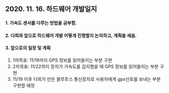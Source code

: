## 2020. 11. 16. 하드웨어 개발일지

#### 1. 가속도 센서를 다루는 방법을 공부함.

#### 2. 다희와 앞으로 하드웨어 개발 어떻게 진행할지 논의하고, 계획을 세움.

#### 3. 앞으로의 일정 및 계획

1. 1차목표: 11/19까지 GPS 정보를 읽어들이는 부분 구현
2. 2차목표: 11/22까지 장치가 가속도를 감지했을 때 GPS 정보를 읽어들이는 부분 구현
3. 11/19 이후 다희가 만든 블루투스 통신장치로 사용자에게 gps신호를 보내는 부분 구현할 예정
